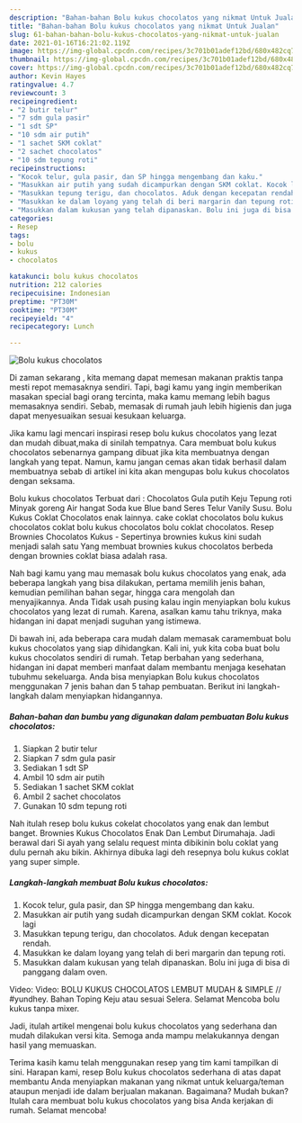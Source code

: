 ```yaml
---
description: "Bahan-bahan Bolu kukus chocolatos yang nikmat Untuk Jualan"
title: "Bahan-bahan Bolu kukus chocolatos yang nikmat Untuk Jualan"
slug: 61-bahan-bahan-bolu-kukus-chocolatos-yang-nikmat-untuk-jualan
date: 2021-01-16T16:21:02.119Z
image: https://img-global.cpcdn.com/recipes/3c701b01adef12bd/680x482cq70/bolu-kukus-chocolatos-foto-resep-utama.jpg
thumbnail: https://img-global.cpcdn.com/recipes/3c701b01adef12bd/680x482cq70/bolu-kukus-chocolatos-foto-resep-utama.jpg
cover: https://img-global.cpcdn.com/recipes/3c701b01adef12bd/680x482cq70/bolu-kukus-chocolatos-foto-resep-utama.jpg
author: Kevin Hayes
ratingvalue: 4.7
reviewcount: 3
recipeingredient:
- "2 butir telur"
- "7 sdm gula pasir"
- "1 sdt SP"
- "10 sdm air putih"
- "1 sachet SKM coklat"
- "2 sachet chocolatos"
- "10 sdm tepung roti"
recipeinstructions:
- "Kocok telur, gula pasir, dan SP hingga mengembang dan kaku."
- "Masukkan air putih yang sudah dicampurkan dengan SKM coklat. Kocok lagi"
- "Masukkan tepung terigu, dan chocolatos. Aduk dengan kecepatan rendah."
- "Masukkan ke dalam loyang yang telah di beri margarin dan tepung roti."
- "Masukkan dalam kukusan yang telah dipanaskan. Bolu ini juga di bisa di panggang dalam oven."
categories:
- Resep
tags:
- bolu
- kukus
- chocolatos

katakunci: bolu kukus chocolatos 
nutrition: 212 calories
recipecuisine: Indonesian
preptime: "PT30M"
cooktime: "PT30M"
recipeyield: "4"
recipecategory: Lunch

---
```



![Bolu kukus chocolatos](https://img-global.cpcdn.com/recipes/3c701b01adef12bd/680x482cq70/bolu-kukus-chocolatos-foto-resep-utama.jpg)

Di zaman  sekarang , kita memang dapat memesan makanan praktis tanpa mesti repot memasaknya sendiri. Tapi, bagi kamu yang ingin memberikan masakan special bagi orang tercinta, maka kamu memang lebih bagus memasaknya sendiri. Sebab, memasak di rumah jauh lebih higienis dan juga dapat menyesuaikan sesuai kesukaan keluarga.

Jika kamu lagi mencari inspirasi resep bolu kukus chocolatos yang lezat dan mudah dibuat,maka di sinilah tempatnya. Cara membuat bolu kukus chocolatos  sebenarnya gampang dibuat jika kita membuatnya dengan langkah yang tepat. Namun, kamu jangan cemas akan tidak berhasil dalam membuatnya 
sebab di artikel ini kita akan mengupas bolu kukus chocolatos dengan seksama.  

Bolu kukus chocolatos Terbuat dari : Chocolatos Gula putih Keju Tepung roti Minyak goreng Air hangat Soda kue Blue band Seres Telur Vanily Susu. Bolu Kukus Coklat Chocolatos enak lainnya. cake coklat chocolatos bolu kukus chocolatos coklat bolu kukus chocolatos bolu coklat chocolatos. Resep Brownies Chocolatos Kukus - Sepertinya brownies kukus kini sudah menjadi salah satu Yang membuat brownies kukus chocolatos berbeda dengan brownies coklat biasa adalah rasa.

Nah bagi kamu yang mau memasak bolu kukus chocolatos yang enak, ada beberapa langkah yang bisa dilakukan, pertama memilih jenis bahan, kemudian pemilihan bahan segar, hingga cara mengolah dan menyajikannya. Anda Tidak usah pusing kalau ingin menyiapkan bolu kukus chocolatos yang lezat di rumah. Karena, asalkan kamu  tahu triknya, maka hidangan ini dapat menjadi suguhan yang istimewa.

Di bawah ini, ada beberapa cara mudah dalam memasak caramembuat bolu kukus chocolatos yang siap dihidangkan. Kali ini, yuk kita coba buat bolu kukus chocolatos sendiri di rumah. Tetap berbahan yang sederhana, hidangan ini dapat memberi manfaat dalam membantu menjaga kesehatan tubuhmu sekeluarga. Anda bisa menyiapkan Bolu kukus chocolatos menggunakan 7 jenis bahan dan 5 tahap pembuatan. Berikut ini langkah-langkah dalam menyiapkan hidangannya.

<!--inarticleads1-->

##### Bahan-bahan dan bumbu yang digunakan dalam pembuatan Bolu kukus chocolatos:

1. Siapkan 2 butir telur
1. Siapkan 7 sdm gula pasir
1. Sediakan 1 sdt SP
1. Ambil 10 sdm air putih
1. Sediakan 1 sachet SKM coklat
1. Ambil 2 sachet chocolatos
1. Gunakan 10 sdm tepung roti


Nah itulah resep bolu kukus cokelat chocolatos yang enak dan lembut banget. Brownies Kukus Chocolatos Enak Dan Lembut Dirumahaja. Jadi berawal dari Si ayah yang selalu request minta dibikinin bolu coklat yang dulu pernah aku bikin. Akhirnya dibuka lagi deh resepnya bolu kukus coklat yang super simple. 

<!--inarticleads2-->

##### Langkah-langkah membuat Bolu kukus chocolatos:

1. Kocok telur, gula pasir, dan SP hingga mengembang dan kaku.
1. Masukkan air putih yang sudah dicampurkan dengan SKM coklat. Kocok lagi
1. Masukkan tepung terigu, dan chocolatos. Aduk dengan kecepatan rendah.
1. Masukkan ke dalam loyang yang telah di beri margarin dan tepung roti.
1. Masukkan dalam kukusan yang telah dipanaskan. Bolu ini juga di bisa di panggang dalam oven.


Video: Video: BOLU KUKUS CHOCOLATOS LEMBUT MUDAH &amp; SIMPLE // #yundhey. Bahan Toping Keju atau sesuai Selera. Selamat Mencoba bolu kukus tanpa mixer. 

Jadi, itulah artikel mengenai  bolu kukus chocolatos  yang sederhana dan mudah dilakukan versi kita. Semoga anda mampu melakukannya dengan hasil yang memuaskan. 

Terima kasih kamu telah menggunakan resep yang tim kami tampilkan di sini. Harapan kami, resep  Bolu kukus chocolatos sederhana di atas dapat membantu Anda menyiapkan makanan yang nikmat untuk keluarga/teman ataupun menjadi ide dalam berjualan makanan. Bagaimana? Mudah bukan? Itulah cara membuat bolu kukus chocolatos yang bisa Anda kerjakan di rumah. Selamat mencoba!

